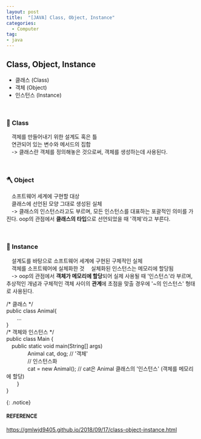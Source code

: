 ```yaml
---
layout: post
title:  "[JAVA] Class, Object, Instance"
categories:
  - Computer
tag:
- java 
---
```


## Class, Object, Instance 

* 클래스 (Class)
* 객체 (Object)
* 인스턴스 (Instance) 

<br>

### 🔑 Class
　객체를 만들어내기 위한 설계도 혹은 틀  
　연관되어 있는 변수와 메서드의 집합  
　-> 클래스란 객체를 정의해놓은 것으로써, 객체를 생성하는데 사용된다.  

<br>

### 🪓 Object
　소프트웨어 세계에 구현할 대상  
　클래스에 선언된 모양 그대로 생성된 실체  
　-> 클래스의 인스턴스라고도 부르며, 모든 인스턴스를 대표하는 포괄적인 의미를 가진다. oop의 관점에서 **클래스의 타입**으로 선언되었을 때 '객체'라고 부른다.  

<br>

### 🔨 Instance
　설계도를 바탕으로 소프트웨어 세계에 구현된 구체적인 실체  
　객체를 소프트웨어에 실체화한 것
　실체화된 인스턴스는 메모리에 할당됨    
　-> oop의 관점에서 **객체가 메모리에 할당**되어 실제 사용될 때 '인스턴스'라 부르며, 추상적인 개념과 구체적인 객체 사이의 **관계**에 초점을 맞출 경우에 '~의 인스턴스' 형태로 사용된다.  

<p>
/* 클래스 */ <br>
public class Animal{ <br>
　　... <br>
 } <br>
/* 객체와 인스턴스 */ <br>
public class Main { <br>
　public static void main(String[] args) <br>
　　　　Animal cat, dog; // '객체' <br>
　　　　// 인스턴스화 <br>
　　　　cat = new Animal(); // cat은 Animal 클래스의 '인스턴스' (객체를 메모리에 할당) <br>
　　} <br>
}
</p>
{: .notice}

<br>

#### REFERENCE
https://gmlwjd9405.github.io/2018/09/17/class-object-instance.html <br>